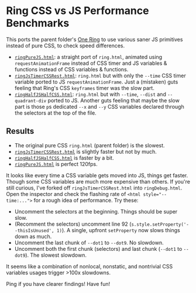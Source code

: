 # Ring CSS vs JS Performance Benchmarks

This ports the parent folder's [One Ring](https://chenglou.me/pure-css-shaders-art/ring.html) to use various saner JS primitives instead of pure CSS, to check speed differences.

- [`ringPureJS.html`](https://chenglou.me/pure-css-shaders-art/ringBenchmarks/ringPureJS.html): a straight port of `ring.html`, animated using `requestAnimationFrame` instead of CSS timer and JS variables & functions instead of CSS variables & functions.
- [`ringJsTimerCSSRest.html`](https://chenglou.me/pure-css-shaders-art/ringBenchmarks/ringJsTimerCSSRest.html): `ring.html` but with only the `--time` CSS timer variable ported to JS `requestAnimationFrame`. Just a (mistaken) guts feeling that Ring's CSS `keyframes` timer was the slow part.
- [`ringHalfJSHalfCSS.html`](https://chenglou.me/pure-css-shaders-art/ringBenchmarks/ringHalfJSHalfCSS.html): `ring.html` but with `--time`, `--dist` and `--quadrant-div` ported to JS. Another guts feeling that maybe the slow part is those `p`s dedicated `--x` and `--y` CSS variables declared through the selectors at the top of the file.

## Results

- The original pure CSS `ring.html` (parent folder) is the slowest.
- [`ringJsTimerCSSRest.html`](https://chenglou.me/pure-css-shaders-art/ringBenchmarks/ringJsTimerCSSRest.html) is slightly faster but not by much.
- [`ringHalfJSHalfCSS.html`](https://chenglou.me/pure-css-shaders-art/ringBenchmarks/ringHalfJSHalfCSS.html) is faster by a bit.
- [`ringPureJS.html`](https://chenglou.me/pure-css-shaders-art/ringBenchmarks/ringPureJS.html) is perfect 120fps.

It looks like every time a CSS variable gets moved into JS, things get faster. Though some CSS variables are much more expensive than others. If you're still curious, I've forked off `ringJsTimerCSSRest.html` into `ringDebug.html`. Open the inspector and check the flashing rate of `<html style="--time:...">` for a rough idea of performance. Try these:
- Uncomment the selectors at the beginning. Things should be super slow.
- (Recomment the selectors) uncomment line 92 (`s.style.setProperty('--thisIsUnused', 1)`). A single, upfront `setProperty` now slows things down as much.
- Uncomment the last chunk of `--dot1` to `--dot9`. No slowdown.
- Uncomment both the first chunk (selectors) and last chunk (`--dot1` to `--dot9`). The slowest slowdown.

It seems like a combination of nonlocal, nonstatic, and nontrivial CSS variables usages trigger >100x slowdowns.

Ping if you have clearer findings! Have fun!
